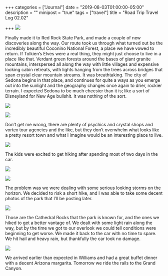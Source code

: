 +++
categories = ["Journal"]
date = "2019-08-03T01:00:00-05:00"
description = ""
minipost = "true"
tags = ["travel"]
title = "Road Trip Travel Log 02.02"

+++
![](https://res.cloudinary.com/tobyblog/image/upload/v1564841595/img/47A92FAF-73D0-4418-AE30-17B5EDEA6DAF_qvusmo.jpg)

Finally made it to Red Rock State Park, and made a couple of new discoveries along the way. Our route took us through what turned out be the incredibly beautiful Coconino National Forest, a place we have vowed to return. If Tolkien’s Elves were a real thing, they might just choose to live in a place like that. Verdant green forests around the bases of giant granite mountains, interspersed all along the way with little villages and expensive looking cabin retreats, with lights hanging from the trees across bridges that span crystal clear mountain streams. It was breathtaking. The city of Sedona begins in that place, and continues for quite a ways as you emerge out into the sunlight and the geography changes once again to drier, rockier terrain. I expected Sedona to be much cheesier than it is; like a sort of Disneyland for New Age bullshit. It was nothing of the sort. 

![](https://res.cloudinary.com/tobyblog/image/upload/v1564842255/img/5BE32D0E-9E56-4B1C-9CC4-D5EF20325F4A_fx6tef.jpg)

![](https://res.cloudinary.com/tobyblog/image/upload/v1564842351/img/5FC41A8C-1F8E-4C6E-8DC4-FDC833E990E6_mtxdvu.jpg)

Don’t get me wrong, there are plenty of psychics and crystal shops and vortex tour agencies and the like, but they don’t overwhelm what looks like a pretty resort town and what I imagine would be an interesting place to live. 

![](https://res.cloudinary.com/tobyblog/image/upload/v1564842611/img/CD0F614A-E149-41F0-AD92-78659866C5F1_k7yknr.jpg)

The kids were excited to get hiking after spending most of two days in the car. 

![](https://res.cloudinary.com/tobyblog/image/upload/v1564842691/img/901E8EC9-B67D-41BB-BC57-0B444D102D14_xfbove.jpg)

![](https://res.cloudinary.com/tobyblog/image/upload/v1564842717/img/EC82910B-2335-4612-B18A-3E19A0DE30D8_ee3rdu.jpg)

The problem was we were dealing with some serious looking storms on the horizon. We decided to risk a short hike, and I was able to take some decent photos of the park that I’ll be posting later. 

![](https://res.cloudinary.com/tobyblog/image/upload/v1564842809/img/2358D36A-5BA9-4090-B676-5C82B8FAA254_wqefeb.jpg)

Those are the Cathedral Rocks that the park is known for, and the ones we hiked to get a better vantage of.  We dealt with some light rain along the way, but by the time we got to our overlook we could tell conditions were beginning to get worse. We made it back to the car with no time to spare. We hit hail and heavy rain, but thankfully the car took no damage.

![](https://res.cloudinary.com/tobyblog/image/upload/v1564843160/img/AD3D3AF2-6627-4B3C-AA1F-4F2494133FC4_bqkxm1.jpg)

We arrived earlier than expected in Williams and had a great buffet dinner with a decent Arizona margarita. Tomorrow we ride the rails to the Grand Canyon.